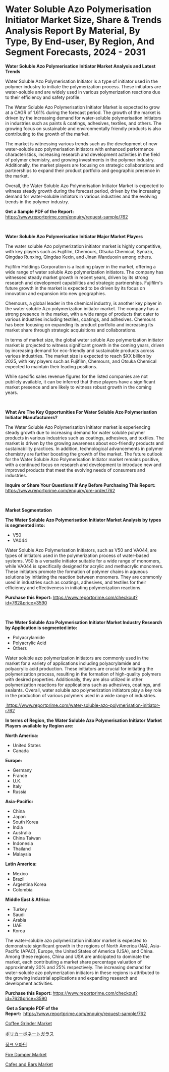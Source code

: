 <p><h1>Water Soluble Azo Polymerisation Initiator Market Size, Share & Trends Analysis Report By Material, By Type, By End-user, By Region, And Segment Forecasts, 2024 - 2031</h1></p><p><strong>Water Soluble Azo Polymerisation Initiator Market Analysis and Latest Trends</strong></p>
<p><p>Water Soluble Azo Polymerisation Initiator is a type of initiator used in the polymer industry to initiate the polymerization process. These initiators are water-soluble and are widely used in various polymerization reactions due to their efficiency and safety profile.</p><p>The Water Soluble Azo Polymerisation Initiator Market is expected to grow at a CAGR of 1.61% during the forecast period. The growth of the market is driven by the increasing demand for water-soluble polymerisation initiators in industries such as paints & coatings, adhesives, textiles, and others. The growing focus on sustainable and environmentally friendly products is also contributing to the growth of the market.</p><p>The market is witnessing various trends such as the development of new water-soluble azo polymerisation initiators with enhanced performance characteristics, increasing research and development activities in the field of polymer chemistry, and growing investments in the polymer industry. Additionally, the market players are focusing on strategic collaborations and partnerships to expand their product portfolio and geographic presence in the market.</p><p>Overall, the Water Soluble Azo Polymerisation Initiator Market is expected to witness steady growth during the forecast period, driven by the increasing demand for water-soluble initiators in various industries and the evolving trends in the polymer industry.</p></p>
<p><strong>Get a Sample PDF of the Report:&nbsp;</strong> <a href="https://www.reportprime.com/enquiry/request-sample/762">https://www.reportprime.com/enquiry/request-sample/762</a></p>
<p>&nbsp;</p>
<p><strong>Water Soluble Azo Polymerisation Initiator Major Market Players</strong></p>
<p><p>The water soluble Azo polymerization initiator market is highly competitive, with key players such as Fujifilm, Chemours, Otsuka Chemical, Synazo, Qingdao Runxing, Qingdao Kexin, and Jinan Wanduoxin among others.</p><p>Fujifilm Holdings Corporation is a leading player in the market, offering a wide range of water soluble Azo polymerization initiators. The company has witnessed steady market growth in recent years, driven by its strong research and development capabilities and strategic partnerships. Fujifilm's future growth in the market is expected to be driven by its focus on innovation and expansion into new geographies.</p><p>Chemours, a global leader in the chemical industry, is another key player in the water soluble Azo polymerization initiator market. The company has a strong presence in the market, with a wide range of products that cater to various industries including textiles, coatings, and adhesives. Chemours has been focusing on expanding its product portfolio and increasing its market share through strategic acquisitions and collaborations.</p><p>In terms of market size, the global water soluble Azo polymerization initiator market is projected to witness significant growth in the coming years, driven by increasing demand for eco-friendly and sustainable products across various industries. The market size is expected to reach $XX billion by 2025, with key players such as Fujifilm, Chemours, and Otsuka Chemical expected to maintain their leading positions.</p><p>While specific sales revenue figures for the listed companies are not publicly available, it can be inferred that these players have a significant market presence and are likely to witness robust growth in the coming years.</p></p>
<p>&nbsp;</p>
<p><strong>What Are The Key Opportunities For Water Soluble Azo Polymerisation Initiator Manufacturers?</strong></p>
<p><p>The Water Soluble Azo Polymerisation Initiator market is experiencing steady growth due to increasing demand for water soluble polymer products in various industries such as coatings, adhesives, and textiles. The market is driven by the growing awareness about eco-friendly products and sustainability practices. In addition, technological advancements in polymer chemistry are further boosting the growth of the market. The future outlook for the Water Soluble Azo Polymerisation Initiator market remains positive, with a continued focus on research and development to introduce new and improved products that meet the evolving needs of consumers and industries.</p></p>
<p><strong>Inquire or Share Your Questions If Any Before Purchasing This Report:</strong> <a href="https://www.reportprime.com/enquiry/pre-order/762">https://www.reportprime.com/enquiry/pre-order/762</a></p>
<p>&nbsp;</p>
<p><strong>Market Segmentation</strong></p>
<p><strong>The Water Soluble Azo Polymerisation Initiator Market Analysis by types is segmented into:</strong></p>
<p><ul><li>V50</li><li>VA044</li></ul></p>
<p><p>Water Soluble Azo Polymerisation Initiators, such as V50 and VA044, are types of initiators used in the polymerization process of water-based systems. V50 is a versatile initiator suitable for a wide range of monomers, while VA044 is specifically designed for acrylic and methacrylic monomers. These initiators promote the formation of polymer chains in aqueous solutions by initiating the reaction between monomers. They are commonly used in industries such as coatings, adhesives, and textiles for their efficiency and effectiveness in initiating polymerization reactions.</p></p>
<p><strong>Purchase this Report:&nbsp;</strong><a href="https://www.reportprime.com/checkout?id=762&price=3590">https://www.reportprime.com/checkout?id=762&price=3590</a></p>
<p>&nbsp;</p>
<p><strong>The Water Soluble Azo Polymerisation Initiator Market Industry Research by Application is segmented into:</strong></p>
<p><ul><li>Polyacrylamide</li><li>Polyacrylic Acid</li><li>Others</li></ul></p>
<p><p>Water soluble azo polymerization initiators are commonly used in the market for a variety of applications including polyacrylamide and polyacrylic acid production. These initiators are crucial for initiating the polymerization process, resulting in the formation of high-quality polymers with desired properties. Additionally, they are also utilized in other polymerization reactions for applications such as adhesives, coatings, and sealants. Overall, water soluble azo polymerization initiators play a key role in the production of various polymers used in a wide range of industries.</p></p>
<p><a href="https://www.reportprime.com/water-soluble-azo-polymerisation-initiator-r762">&nbsp;https://www.reportprime.com/water-soluble-azo-polymerisation-initiator-r762</a></p>
<p><strong>In terms of Region, the Water Soluble Azo Polymerisation Initiator Market Players available by Region are:</strong></p>
<p>
    <p> <strong> North America: </strong>
        <ul>
            <li>United States</li>
            <li>Canada</li>
        </ul>
        </p> 
    <p> <strong> Europe: </strong>
        <ul>
            <li>Germany</li>
            <li>France</li>
            <li>U.K.</li>
            <li>Italy</li>
            <li>Russia</li>
        </ul>
        </p> 
    <p> <strong> Asia-Pacific: </strong>
        <ul>
            <li>China</li>
            <li>Japan</li>
            <li>South Korea</li>
            <li>India</li>
            <li>Australia</li>
            <li>China Taiwan</li>
            <li>Indonesia</li>
            <li>Thailand</li>
            <li>Malaysia</li>
        </ul>
        </p> 
    <p> <strong> Latin America: </strong>
        <ul>
            <li>Mexico</li>
            <li>Brazil</li>
            <li>Argentina Korea</li>
            <li>Colombia</li>
        </ul>
        </p> 
    <p> <strong> Middle East & Africa: </strong>
        <ul>
            <li>Turkey</li>
            <li>Saudi</li>
            <li>Arabia</li>
            <li>UAE</li>
            <li>Korea</li>
        </ul>
    </p>
    </p>
<p><p>The water-soluble azo polymerization initiator market is expected to demonstrate significant growth in the regions of North America (NA), Asia-Pacific (APAC), Europe, the United States of America (USA), and China. Among these regions, China and USA are anticipated to dominate the market, each contributing a market share percentage valuation of approximately 30% and 25% respectively. The increasing demand for water-soluble azo polymerization initiators in these regions is attributed to the growing industrial applications and expanding research and development activities.</p></p>
<p><strong>Purchase this Report: </strong><a href="https://www.reportprime.com/checkout?id=762&price=3590">https://www.reportprime.com/checkout?id=762&price=3590</a></p>
<p>&nbsp;<strong>Get a Sample PDF of the Report:&nbsp;&nbsp;</strong><a href="https://www.reportprime.com/enquiry/request-sample/762">https://www.reportprime.com/enquiry/request-sample/762</a></p>
<p><strong></strong></p>
<p><p><a href="https://www.linkedin.com/pulse/coffee-grinder-market-trends-focusing-insight-forecast-analysis-fllbe">Coffee Grinder Market</a></p><p><a href="https://medium.com/@graham1dianne/%E3%83%9D%E3%83%AA%E3%82%AB%E3%83%BC%E3%83%9C%E3%83%8D%E3%83%BC%E3%83%88%E3%82%B0%E3%83%AC%E3%83%BC%E3%82%B8%E3%83%B3%E3%82%B0%E5%B8%82%E5%A0%B4%E8%A6%8F%E6%A8%A1%E3%81%AF-%E3%82%BF%E3%82%A4%E3%83%97-%E4%B8%80%E8%88%AC%E3%82%B0%E3%83%AC%E3%83%BC%E3%83%89-%E9%AB%98%E9%80%8F%E6%98%8E%E5%BA%A6-%E8%A3%BD%E5%93%81-%E7%94%A3%E6%A5%AD%E7%94%A8%E5%BB%BA%E8%A8%AD-%E5%95%86%E6%A5%AD%E7%94%A8%E5%BB%BA%E8%A8%AD-%E5%85%AC%E5%85%B1%E6%96%BD%E8%A8%AD%E5%BB%BA%E8%A8%AD-%E5%9C%92%E8%8A%B8-%E8%BE%B2%E6%A5%AD-%E8%87%AA%E5%8B%95%E8%BB%8A-%E3%81%9D%E3%81%AE%E4%BB%96-%E3%81%AB%E3%82%88%E3%81%A3%E3%81%A6%E5%88%86%E3%81%8B%E3%82%8C%E3%81%A6%E3%81%8A%E3%82%8A-%E3%82%B0%E3%83%AD%E3%83%BC%E3%83%90%E3%83%AB%E7%94%A3%E6%A5%AD%E5%88%86%E6%9E%90-%E3%82%B7%E3%82%A7%E3%82%A2-%E6%88%90%E9%95%B7-5cae2d198e30">ポリカーボネートガラス</a></p><p><a href="https://medium.com/@seanturner6262/%EC%95%84%EC%97%B0-%EC%98%A4%EB%A7%88%EB%94%98-%EC%82%B0%EC%97%85-%EB%B6%84%EC%84%9D-%EB%B3%B4%EA%B3%A0%EC%84%9C-%EC%8B%9C%EC%9E%A5-%EA%B7%9C%EB%AA%A8-%EC%A0%90%EC%9C%A0%EC%9C%A8-%EC%9D%91%EC%9A%A9-%EB%B6%84%EC%95%BC-%EC%A7%80%EC%97%AD-%EA%B2%BD%EC%9F%81-%EC%A0%84%EB%9E%B5%EB%B3%84-%EB%8F%99%ED%96%A5-2024-2031-f5db790a28a8">징크 오마딘</a></p><p><a href="https://medium.com/@luke.wilson7856/global-fire-damper-market-by-product-type-by-application-by-region-and-companies-industry-559a7de46f2d">Fire Damper Market</a></p><p><a href="https://issuu.com/reportprime-2/docs/cafes-and-bars-market-size-2030.pptx">Cafes and Bars Market</a></p></p>